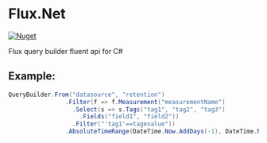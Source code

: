 # Flux.Net
[![Nuget](https://img.shields.io/nuget/v/FluxQuery.Net)](https://www.nuget.org/packages/FluxQuery.Net/)

Flux query builder fluent api for C#

## Example:

```csharp
QueryBuilder.From("datasource", "retention")
                .Filter(f => f.Measurement("measurementName")
                  .Select(s => s.Tags("tag1", "tag2", "tag3")
                    .Fields("field1", "field2"))
                  .Filter("'tag1'==tagevalue"))
                .AbsoluteTimeRange(DateTime.Now.AddDays(-1), DateTime.Now);
```
